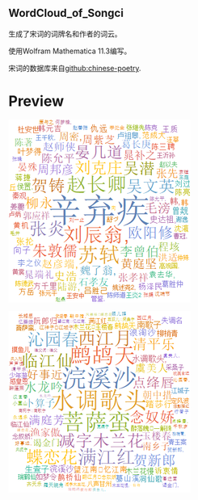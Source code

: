 ## WordCloud_of_Songci
生成了宋词的词牌名和作者的词云。

使用Wolfram Mathematica 11.3编写。

宋词的数据库来自[github:chinese-poetry](https://github.com/GabrielLsq/chinese-poetry/).

# Preview
![Authors](https://raw.githubusercontent.com/GabrielLsq/WordCloud_of_Songci/master/Word_Cloud_of_Songci/Word_Cloud_Images/1.png)



![Rhythmics](https://raw.githubusercontent.com/GabrielLsq/WordCloud_of_Songci/master/Word_Cloud_of_Songci/Word_Cloud_Images/2.png)
